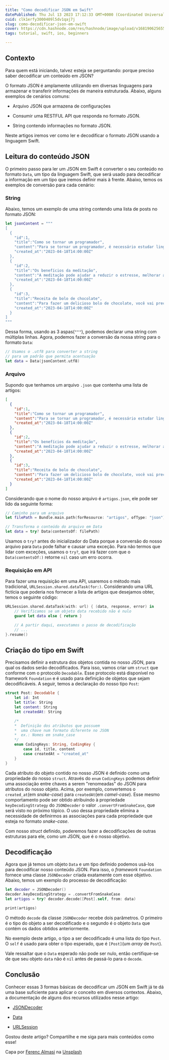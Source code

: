 ```yaml
---
title: "Como decodificar JSON em Swift"
datePublished: Thu Jul 13 2023 17:12:33 GMT+0000 (Coordinated Universal Time)
cuid: clk1erfy3000409l5dv1qaj7j
slug: como-decodificar-json-em-swift
cover: https://cdn.hashnode.com/res/hashnode/image/upload/v1681906256557/ad9507da-9e53-4509-bd9e-ca2e3e8deefa.jpeg
tags: tutorial, swift, ios, beginners

---
```


## Contexto

Para quem está iniciando, talvez esteja se perguntando: porque preciso saber decodificar um conteúdo em JSON?

O formato JSON é amplamente utilizando em diversas linguagens para armazenar e transferir informações de maneira estruturada. Abaixo, alguns exemplos de cenários comuns:

* Arquivo JSON que armazena de configurações
    
* Consumir uma RESTFUL API que responda no formato JSON.
    
* String contendo informações no formato JSON.
    

Neste artigos iremos ver como ler e decodificar o formato JSON usando a linguagem Swift.

## Leitura do conteúdo JSON

O primeiro passo para ler um JSON em Swift é converter o seu conteúdo no formato `Data`, um tipo da linguagem Swift, que será usado para decodificar a informação em um tipo que iremos definir mais à frente. Abaixo, temos os exemplos de conversão para cada cenário:

### String

Abaixo, temos um exemplo de uma string contendo uma lista de posts no formato JSON:

```swift
let jsonContent = """
[
  {
    "id":1,
    "title":"Como se tornar um programador",
    "content":"Para se tornar um programador, é necessário estudar linguagens de programação e desenvolver habilidades de resolução de problemas.",
    "created_at":"2023-04-18T14:00:00Z"
  },
  {
    "id":2,
    "title":"Os benefícios da meditação",
    "content":"A meditação pode ajudar a reduzir o estresse, melhorar a qualidade do sono e aumentar a sensação de bem-estar.",
    "created_at":"2023-04-18T14:00:00Z"
  },
  {
    "id":3,
    "title":"Receita de bolo de chocolate",
    "content":"Para fazer um delicioso bolo de chocolate, você vai precisar de farinha de trigo, açúcar, ovos, óleo, cacau em pó e fermento em pó.",
    "created_at":"2023-04-18T14:00:00Z"
  }
]
"""
```

Dessa forma, usando as 3 aspas(`"""`), podemos declarar uma string com múltiplas linhas. Agora, podemos fazer a conversão da nossa string para o formato `Data`:

```swift
// Usamos o .utf8 para converter a string
// para um padrão que permita acentuação
let data = Data(jsonContent.utf8)
```

### Arquivo

Supondo que tenhamos um arquivo `.json` que contenha uma lista de artigos:

```json
[
  {
    "id":1,
    "title":"Como se tornar um programador",
    "content":"Para se tornar um programador, é necessário estudar linguagens de programação e desenvolver habilidades de resolução de problemas.",
    "created_at":"2023-04-18T14:00:00Z"
  },
  {
    "id":2,
    "title":"Os benefícios da meditação",
    "content":"A meditação pode ajudar a reduzir o estresse, melhorar a qualidade do sono e aumentar a sensação de bem-estar.",
    "created_at":"2023-04-18T14:00:00Z"
  },
  {
    "id":3,
    "title":"Receita de bolo de chocolate",
    "content":"Para fazer um delicioso bolo de chocolate, você vai precisar de farinha de trigo, açúcar, ovos, óleo, cacau em pó e fermento em pó.",
    "created_at":"2023-04-18T14:00:00Z"
  }
]
```

Considerando que o nome do nosso arquivo é `artigos.json`, ele pode ser lido da seguinte forma:

```swift
// Caminho para um arquivo
let filePath = Bundle.main.path(forResource: "artigos", ofType: "json")

// Transforma o conteúdo do arquivo em Data
let data = try? Data(contentsOf: filePath)
```

Usamos o `try?` antes do inicializador do Data porque a conversão do nosso arquivo para `Data` pode falhar e causar uma exceção. Para não termos que lidar com exceções, usamos o `try?`, que irá fazer com que o `Data(contentsOf:)` retorne `nil` caso um erro ocorra.

### Requisição em API

Para fazer uma requisição em uma API, usaremos o método mais tradicional, `URLSession.shared.dataTask(for:)`. Considerando uma URL fictícia que poderia nos fornecer a lista de artigos que desejamos obter, temos o seguinte código:

```swift
URLSession.shared.dataTask(with: url) { (data, response, error) in
    // Verificamos se um objeto data recebido não é nulo
    guard let data else { return }

    // A partir daqui, executamos o passo de decodificação
    // ...
}.resume()
```

## Criação do tipo em Swift

Precisamos definir a estrutura dos objetos contida no nosso JSON, para qual os dados serão decodificados. Para isso, vamos criar um `struct` que conforme com o protocolo `Decodable`. Esse protocolo está disponível no framework `Foundation` e é usado para definição de objetos que sejam decodificáveis. A seguir, temos a declaração do nosso tipo `Post`:

```swift
struct Post: Decodable {
    let id: Int
    let title: String
    let content: String
    let createdAt: String

    /* 
    *  Definição dos atributos que possuem
    *  uma chave num formato diferente no JSON
    *  ex.: Nomes em snake_case
    */
    enum CodingKeys: String, CodingKey {
        case id, title, content
        case createdAt = "created_at"
    }
}
```

Cada atributo do objeto contido no nosso JSON é definido como uma propriedade do nosso `struct`. Através do `enum` `CodingKeys` podemos definir uma associação entre chaves a serem "renomeadas" do JSON para atributos do nosso objeto. Acima, por exemplo, convertemos o `created_at`(em *snake-case*) para `createdAt`(em *camel-case*). Esse mesmo comportamento pode ser obtido atribuindo à propriedade `keyDecodingStrategy` do `JSONDecoder` o valor `.convertFromSnakeCase`, que será visto no próximo tópico. O uso dessa propriedade elimina a necessidade de definirmos as associações para cada propriedade que esteja no formato *snake-case*.

Com nosso *struct* definido, poderemos fazer a decodificações de outras estruturas para ele, como um JSON, que é o nosso objetivo.

## Decodificação

Agora que já temos um objeto `Data` e um tipo definido podemos usá-los para decodificar nosso conteúdo JSON. Para isso, o *framework* `Foundation` fornece uma classe `JSONDecoder` criada exatamente com esse objetivo. Abaixo, temos um exemplo do processo de decodificação:

```swift
let decoder = JSONDecoder()
decoder.keyDecodingStrategy = .convertFromSnakeCase
let artigos = try? decoder.decode([Post].self, from: data)

print(artigos)
```

O método `decode` da classe `JSONDecoder` recebe dois parâmetros. O primeiro é o tipo do objeto a ser decodificado e o segundo é o objeto `Data` que contém os dados obtidos anteriormente.

No exemplo deste artigo, o tipo a ser decodificado é uma lista do tipo `Post`. O `self` é usado para obter o tipo esperado, que é `[Post]`(um *array* de `Post`).

Vale ressaltar que o `Data` esperado não pode ser nulo, então certifique-se de que seu objeto `data` não é `nil` antes de passá-lo para o `decode`.

## Conclusão

Conhecer essas 3 formas básicas de decodificar um JSON em Swift já te dá uma base suficiente para aplicar o conceito em diversos contextos. Abaixo, a documentação de alguns dos recursos utilizados nesse artigo:

* [JSONDecoder](https://developer.apple.com/documentation/foundation/jsondecoder)
    
* [Data](https://developer.apple.com/documentation/foundation/data)
    
* [URLSession](https://developer.apple.com/documentation/foundation/urlsession)
    

Gostou deste artigo? Compartilhe e me siga para mais conteúdos como esse!

Capa por [Ferenc Almasi](https://unsplash.com/@flowforfrank?utm_source=unsplash&utm_medium=referral&utm_content=creditCopyText) na [Unsplash](https://unsplash.com/pt-br/fotografias/HfFoo4d061A?utm_source=unsplash&utm_medium=referral&utm_content=creditCopyText)